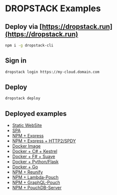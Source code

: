 # DROPSTACK Examples

## Deploy via [https://dropstack.run](https://dropstack.run)

```bash
npm i -g dropstack-cli
```

## Sign in

```bash
dropstack login https://my-cloud.domain.com
```

## Deploy

```bash
dropstack deploy
```

## Deployed examples

* [Static WebSite](https://ngibhshm.services.dropstack.run)
* [SPA](https://okwwqnkl.services.dropstack.run)
* [NPM + Express](https://urcbyrfw.services.dropstack.run)
* [NPM + Express + HTTP2/SPDY](https://http2-express.services.dropstack.run)
* [Docker Image](https://waedjrfh.services.dropstack.run)
* [Docker + C# + Kestrel](https://sntdqrvq.services.dropstack.run)
* [Docker + F# + Suave](https://whwgikhc.services.dropstack.run)
* [Docker + Python/Flask](https://wjdqtkuz.services.dropstack.run)
* [Docker + Go](https://bwrbytxq.services.dropstack.run)
* [NPM + Reunify](https://byctvaxf.services.dropstack.run)
* [NPM + Lambda-Pouch](https://momnhgvw.services.dropstack.run/example)
* [NPM + GraphQL-Pouch](https://isgcwogq.services.dropstack.run/graphql)
* [NPM + PouchDB-Server](https://oqxuukwd.services.dropstack.run/_utils)